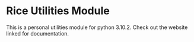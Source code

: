 # Rice Utilities Module

This is a personal utilities module for python 3.10.2.
Check out the website linked for documentation.